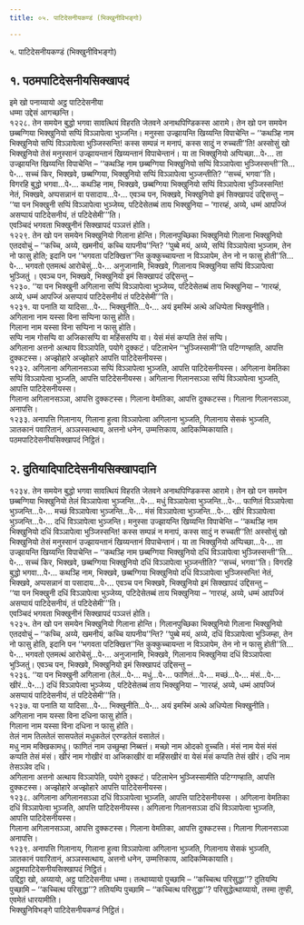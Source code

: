 ```yaml
---
title: ०५. पाटिदेसनीयकण्डं (भिक्खुनीविभङ्गो)

---
```

५. पाटिदेसनीयकण्डं (भिक्खुनीविभङ्गो)  


## १. पठमपाटिदेसनीयसिक्खापदं

इमे खो पनाय्यायो अट्ठ पाटिदेसनीया  
धम्मा उद्देसं आगच्छन्ति।  
१२२८. तेन समयेन बुद्धो भगवा सावत्थियं विहरति जेतवने अनाथपिण्डिकस्स आरामे। तेन खो पन समयेन छब्बग्गिया भिक्खुनियो सप्पिं विञ्ञापेत्वा भुञ्जन्ति। मनुस्सा उज्झायन्ति खिय्यन्ति विपाचेन्ति – ‘‘कथञ्हि नाम भिक्खुनियो सप्पिं विञ्ञापेत्वा भुञ्जिस्सन्ति! कस्स सम्पन्नं न मनापं, कस्स सादुं न रुच्चती’’ति! अस्सोसुं खो भिक्खुनियो तेसं मनुस्सानं उज्झायन्तानं खिय्यन्तानं विपाचेन्तानं। या ता भिक्खुनियो अप्पिच्छा…पे॰… ता उज्झायन्ति खिय्यन्ति विपाचेन्ति – ‘‘कथञ्हि नाम छब्बग्गिया भिक्खुनियो सप्पिं विञ्ञापेत्वा भुञ्जिस्सन्ती’’ति…पे॰… सच्चं किर, भिक्खवे, छब्बग्गिया, भिक्खुनियो सप्पिं विञ्ञापेत्वा भुञ्जन्तीति? ‘‘सच्चं, भगवा’’ति। विगरहि बुद्धो भगवा…पे॰… कथञ्हि नाम, भिक्खवे, छब्बग्गिया भिक्खुनियो सप्पिं विञ्ञापेत्वा भुञ्जिस्सन्ति! नेतं, भिक्खवे, अप्पसन्नानं वा पसादाय…पे॰… एवञ्च पन, भिक्खवे, भिक्खुनियो इमं सिक्खापदं उद्दिसन्तु –  
‘‘या पन भिक्खुनी सप्पिं विञ्ञापेत्वा भुञ्जेय्य, पटिदेसेतब्बं ताय भिक्खुनिया – ‘गारय्हं, अय्ये, धम्मं आपज्जिं असप्पायं पाटिदेसनीयं, तं पटिदेसेमी’’’ति।  
एवञ्चिदं भगवता भिक्खुनीनं सिक्खापदं पञ्ञत्तं होति।  
१२२९. तेन खो पन समयेन भिक्खुनियो गिलाना होन्ति। गिलानपुच्छिका भिक्खुनियो गिलाना भिक्खुनियो एतदवोचुं – ‘‘कच्चि, अय्ये, खमनीयं, कच्चि यापनीय’’न्ति? ‘‘पुब्बे मयं, अय्ये, सप्पिं विञ्ञापेत्वा भुञ्जाम, तेन नो फासु होति; इदानि पन ‘‘भगवता पटिक्खित्त’’न्ति कुक्कुच्चायन्ता न विञ्ञापेम, तेन नो न फासु होती’’ति…पे॰… भगवतो एतमत्थं आरोचेसुं…पे॰… अनुजानामि, भिक्खवे, गिलानाय भिक्खुनिया सप्पिं विञ्ञापेत्वा भुञ्जितुं । एवञ्च पन, भिक्खवे, भिक्खुनियो इमं सिक्खापदं उद्दिसन्तु –  
१२३०. ‘‘या पन भिक्खुनी अगिलाना सप्पिं विञ्ञापेत्वा भुञ्जेय्य, पटिदेसेतब्बं ताय भिक्खुनिया – ‘गारय्हं, अय्ये, धम्मं आपज्जिं असप्पायं पाटिदेसनीयं तं पटिदेसेमी’’’ति।  
१२३१. या पनाति या यादिसा…पे॰… भिक्खुनीति…पे॰… अयं इमस्मिं अत्थे अधिप्पेता भिक्खुनीति।  
अगिलाना नाम यस्सा विना सप्पिना फासु होति।  
गिलाना नाम यस्सा विना सप्पिना न फासु होति।  
सप्पि नाम गोसप्पि वा अजिकासप्पि वा महिंससप्पि वा। येसं मंसं कप्पति तेसं सप्पि।  
अगिलाना अत्तनो अत्थाय विञ्ञापेति, पयोगे दुक्कटं। पटिलाभेन ‘‘भुञ्जिस्सामी’’ति पटिग्गण्हाति, आपत्ति दुक्कटस्स। अज्झोहारे अज्झोहारे आपत्ति पाटिदेसनीयस्स।  
१२३२. अगिलाना अगिलानसञ्ञा सप्पिं विञ्ञापेत्वा भुञ्जति, आपत्ति पाटिदेसनीयस्स। अगिलाना वेमतिका सप्पिं विञ्ञापेत्वा भुञ्जति, आपत्ति पाटिदेसनीयस्स। अगिलाना गिलानसञ्ञा सप्पिं विञ्ञापेत्वा भुञ्जति, आपत्ति पाटिदेसनीयस्स।  
गिलाना अगिलानसञ्ञा, आपत्ति दुक्कटस्स। गिलाना वेमतिका, आपत्ति दुक्कटस्स। गिलाना गिलानसञ्ञा, अनापत्ति।  
१२३३. अनापत्ति गिलानाय, गिलाना हुत्वा विञ्ञापेत्वा अगिलाना भुञ्जति, गिलानाय सेसकं भुञ्जति, ञातकानं पवारितानं, अञ्ञस्सत्थाय, अत्तनो धनेन, उम्मत्तिकाय, आदिकम्मिकायाति।  
पठमपाटिदेसनीयसिक्खापदं निट्ठितं।  


## २. दुतियादिपाटिदेसनीयसिक्खापदानि

१२३४. तेन समयेन बुद्धो भगवा सावत्थियं विहरति जेतवने अनाथपिण्डिकस्स आरामे। तेन खो पन समयेन छब्बग्गिया भिक्खुनियो तेलं विञ्ञापेत्वा भुञ्जन्ति…पे॰… मधुं विञ्ञापेत्वा भुञ्जन्ति…पे॰… फाणितं विञ्ञापेत्वा भुञ्जन्ति…पे॰… मच्छं विञ्ञापेत्वा भुञ्जन्ति…पे॰… मंसं विञ्ञापेत्वा भुञ्जन्ति…पे॰… खीरं विञ्ञापेत्वा भुञ्जन्ति…पे॰… दधिं विञ्ञापेत्वा भुञ्जन्ति। मनुस्सा उज्झायन्ति खिय्यन्ति विपाचेन्ति – ‘‘कथञ्हि नाम भिक्खुनियो दधिं विञ्ञापेत्वा भुञ्जिस्सन्ति! कस्स सम्पन्नं न मनापं, कस्स सादुं न रुच्चती’’ति! अस्सोसुं खो भिक्खुनियो तेसं मनुस्सानं उज्झायन्तानं खिय्यन्तानं विपाचेन्तानं। या ता भिक्खुनियो अप्पिच्छा…पे॰… ता उज्झायन्ति खिय्यन्ति विपाचेन्ति – ‘‘कथञ्हि नाम छब्बग्गिया भिक्खुनियो दधिं विञ्ञापेत्वा भुञ्जिस्सन्ती’’ति…पे॰… सच्चं किर, भिक्खवे, छब्बग्गिया भिक्खुनियो दधिं विञ्ञापेत्वा भुञ्जन्तीति? ‘‘सच्चं, भगवा’’ति। विगरहि बुद्धो भगवा…पे॰… कथञ्हि नाम, भिक्खवे, छब्बग्गिया भिक्खुनियो दधिं विञ्ञापेत्वा भुञ्जिस्सन्ति! नेतं, भिक्खवे, अप्पसन्नानं वा पसादाय…पे॰… एवञ्च पन भिक्खवे, भिक्खुनियो इमं सिक्खापदं उद्दिसन्तु –  
‘‘या पन भिक्खुनी दधिं विञ्ञापेत्वा भुञ्जेय्य, पटिदेसेतब्बं ताय भिक्खुनिया – ‘गारय्हं, अय्ये, धम्मं आपज्जिं असप्पायं पाटिदेसनीयं, तं पटिदेसेमी’’’ति।  
एवञ्चिदं भगवता भिक्खुनीनं सिक्खापदं पञ्ञत्तं होति।  
१२३५. तेन खो पन समयेन भिक्खुनियो गिलाना होन्ति। गिलानपुच्छिका भिक्खुनियो गिलाना भिक्खुनियो एतदवोचुं – ‘‘कच्चि, अय्ये, खमनीयं, कच्चि यापनीय’’न्ति? ‘‘पुब्बे मयं, अय्ये, दधिं विञ्ञापेत्वा भुञ्जिम्हा, तेन नो फासु होति, इदानि पन ‘‘भगवता पटिक्खित्त’’न्ति कुक्कुच्चायन्ता न विञ्ञापेम, तेन नो न फासु होती’’ति…पे॰… भगवतो एतमत्थं आरोचेसुं…पे॰… अनुजानामि, भिक्खवे, गिलानाय भिक्खुनिया दधिं विञ्ञापेत्वा भुञ्जितुं। एवञ्च पन, भिक्खवे, भिक्खुनियो इमं सिक्खापदं उद्दिसन्तु –  
१२३६. ‘‘या पन भिक्खुनी अगिलाना (तेलं…पे॰… मधुं…पे॰… फाणितं…पे॰… मच्छं…पे॰… मंसं…पे॰… खीरं…पे॰…) दधिं विञ्ञापेत्वा भुञ्जेय्य , पटिदेसेतब्बं ताय भिक्खुनिया – ‘गारय्हं, अय्ये, धम्मं आपज्जिं असप्पायं पाटिदेसनीयं, तं पटिदेसेमी’’’ति।  
१२३७. या पनाति या यादिसा…पे॰… भिक्खुनीति…पे॰… अयं इमस्मिं अत्थे अधिप्पेता भिक्खुनीति।  
अगिलाना नाम यस्सा विना दधिना फासु होति।  
गिलाना नाम यस्सा विना दधिना न फासु होति।  
तेलं नाम तिलतेलं सासपतेलं मधुकतेलं एरण्डतेलं वसातेलं।  
मधु नाम मक्खिकामधु। फाणितं नाम उच्छुम्हा निब्बत्तं। मच्छो नाम ओदको वुच्चति। मंसं नाम येसं मंसं कप्पति तेसं मंसं। खीरं नाम गोखीरं वा अजिकाखीरं वा महिंसखीरं वा येसं मंसं कप्पति तेसं खीरं। दधि नाम तेसञ्ञेव दधि।  
अगिलाना अत्तनो अत्थाय विञ्ञापेति, पयोगे दुक्कटं। पटिलाभेन भुञ्जिस्सामीति पटिग्गण्हाति, आपत्ति दुक्कटस्स। अज्झोहारे अज्झोहारे आपत्ति पाटिदेसनीयस्स।  
१२३८. अगिलाना अगिलानसञ्ञा दधिं विञ्ञापेत्वा भुञ्जति, आपत्ति पाटिदेसनीयस्स । अगिलाना वेमतिका दधिं विञ्ञापेत्वा भुञ्जति, आपत्ति पाटिदेसनीयस्स। अगिलाना गिलानसञ्ञा दधिं विञ्ञापेत्वा भुञ्जति, आपत्ति पाटिदेसनीयस्स।  
गिलाना अगिलानसञ्ञा, आपत्ति दुक्कटस्स। गिलाना वेमतिका, आपत्ति दुक्कटस्स। गिलाना गिलानसञ्ञा अनापत्ति।  
१२३९. अनापत्ति गिलानाय, गिलाना हुत्वा विञ्ञापेत्वा अगिलाना भुञ्जति, गिलानाय सेसकं भुञ्जति, ञातकानं पवारितानं, अञ्ञस्सत्थाय, अत्तनो धनेन, उम्मत्तिकाय, आदिकम्मिकायाति।  
अट्ठमपाटिदेसनीयसिक्खापदं निट्ठितं।  
उद्दिट्ठा खो, अय्यायो, अट्ठ पाटिदेसनीया धम्मा। तत्थाय्यायो पुच्छामि – ‘‘कच्चित्थ परिसुद्धा’’? दुतियम्पि पुच्छामि – ‘‘कच्चित्थ परिसुद्धा’’? ततियम्पि पुच्छामि – ‘‘कच्चित्थ परिसुद्धा’’? परिसुद्धेत्थाय्यायो, तस्मा तुण्ही, एवमेतं धारयामीति।  
भिक्खुनिविभङ्गे पाटिदेसनीयकण्डं निट्ठितं।  